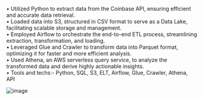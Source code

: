 • Utilized Python to extract data from the Coinbase API, ensuring efficient and accurate data retrieval.</br>
• Loaded data into S3, structured in CSV format to serve as a Data Lake, facilitating scalable storage and management.</br>
• Employed Airflow to orchestrate the end-to-end ETL process, streamlining extraction, transformation, and loading.</br>
• Leveraged Glue and Crawler to transform data into Parquet format, optimizing it for faster and more efficient analysis.</br>
• Used Athena, an AWS serverless query service, to analyze the transformed data and derive highly actionable insights.</br>
• Tools and techs:- Python, SQL, S3, ELT, Airflow, Glue, Crawler, Athena, API

![image](https://github.com/user-attachments/assets/37651f8c-c65e-4f1c-96fa-0571d9fffc9d)
